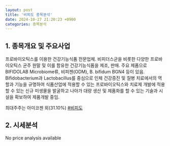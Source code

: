 ```yaml
---
layout: post
title: '비피도 종목분석'
date: 2024-10-27 21:20:23 +0900
categories: 종목분석
---
```


## 1. 종목개요 및 주요사업

프로바이오틱스를 이용한 건강기능식품 전문업체. 비피더스균을 비롯한 다양한 프로바이오틱스 균주 원말 및 이를 함유한 건강기능식품을 제조, 판매. 주요 제품으로 BIFIDOLAB Microbiome류, 비피젠(ODM), B. bifidum BGN4 등이 있음. Bifidobacterium과 Lactobacillus를 중심으로 인체 건강증진 및 질병 치료에서의 역할과 기능을 규명하여 식품산업에 적용할 수 있는 프로바이오틱스와 치료제 개발에 적용할 수 있는 신규 미생물을 발굴하고 나아가 대량 생산 및 제품화를 할 수 있는 기술과 시설을 확보하여 제품개발 중임.

최대주주는 아미코젠 외(31.10%)
[#비피도](#)

## 2. 시세분석

No price analysis available
